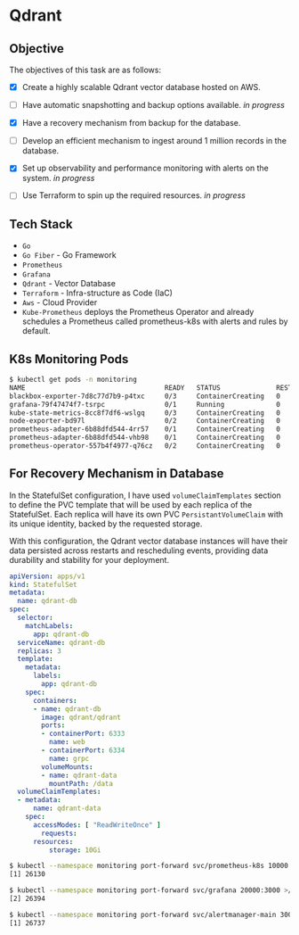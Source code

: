 # Qdrant 

## Objective

The objectives of this task are as follows:
- [x] Create a highly scalable Qdrant vector database hosted on AWS.
- [ ] Have automatic snapshotting and backup options available. _in progress_
- [x] Have a recovery mechanism from backup for the database.
- [ ] Develop an efficient mechanism to ingest around 1 million records in the database.
- [x] Set up observability and performance monitoring with alerts on the system. _in progress_
- [ ] Use Terraform to spin up the required resources. _in progress_


## Tech Stack

- `Go` 
- `Go Fiber` - Go Framework
- `Prometheus`
- `Grafana`
- `Qdrant` - Vector Database
- `Terraform` - Infra-structure as Code (IaC)
- `Aws` - Cloud Provider
- `Kube-Prometheus` deploys the Prometheus Operator and already schedules a Prometheus
called prometheus-k8s with alerts and rules by default.


## K8s Monitoring Pods
```bash
$ kubectl get pods -n monitoring  
NAME                                   READY   STATUS              RESTARTS   AGE
blackbox-exporter-7d8c77d7b9-p4txc     0/3     ContainerCreating   0          31s
grafana-79f47474f7-tsrpc               0/1     Running             0          30s
kube-state-metrics-8cc8f7df6-wslgq     0/3     ContainerCreating   0          30s
node-exporter-bd97l                    0/2     ContainerCreating   0          29s
prometheus-adapter-6b88dfd544-4rr57    0/1     ContainerCreating   0          29s
prometheus-adapter-6b88dfd544-vhb98    0/1     ContainerCreating   0          29s
prometheus-operator-557b4f4977-q76cz   0/2     ContainerCreating   0          29s
```


## For Recovery Mechanism in Database

In the StatefulSet configuration, I have used `volumeClaimTemplates` section to define the PVC template that will be used by each replica of the StatefulSet. Each replica will have its own PVC `PersistantVolumeClaim` with its unique identity, backed by the requested storage.

With this configuration, the Qdrant vector database instances will have their data persisted across restarts and rescheduling events, providing data durability and stability for your deployment.

```yaml
apiVersion: apps/v1
kind: StatefulSet
metadata:
  name: qdrant-db
spec:
  selector:
    matchLabels:
      app: qdrant-db
  serviceName: qdrant-db
  replicas: 3
  template:
    metadata:
      labels:
        app: qdrant-db
    spec:
      containers:
      - name: qdrant-db
        image: qdrant/qdrant
        ports:
        - containerPort: 6333
          name: web
        - containerPort: 6334
          name: grpc        
        volumeMounts:
        - name: qdrant-data
          mountPath: /data
  volumeClaimTemplates:
  - metadata:
      name: qdrant-data
    spec:
      accessModes: [ "ReadWriteOnce" ]
        requests:
      resources:
          storage: 10Gi
```


```bash
$ kubectl --namespace monitoring port-forward svc/prometheus-k8s 10000:9090 >/dev/null &
[1] 26130

$ kubectl --namespace monitoring port-forward svc/grafana 20000:3000 >/dev/null &
[2] 26394

$ kubectl --namespace monitoring port-forward svc/alertmanager-main 30000:9093 >/dev/null & 
[1] 26737
```